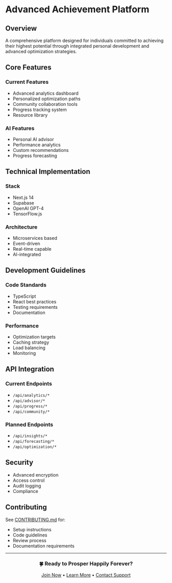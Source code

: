 # Advanced Achievement Platform

## Overview

A comprehensive platform designed for individuals committed to achieving their highest potential through integrated personal development and advanced optimization strategies.

## Core Features

### Current Features
- Advanced analytics dashboard
- Personalized optimization paths
- Community collaboration tools
- Progress tracking system
- Resource library

### AI Features
- Personal AI advisor
- Performance analytics
- Custom recommendations
- Progress forecasting

## Technical Implementation

### Stack
- Next.js 14
- Supabase
- OpenAI GPT-4
- TensorFlow.js

### Architecture
- Microservices based
- Event-driven
- Real-time capable
- AI-integrated

## Development Guidelines

### Code Standards
- TypeScript
- React best practices
- Testing requirements
- Documentation

### Performance
- Optimization targets
- Caching strategy
- Load balancing
- Monitoring

## API Integration

### Current Endpoints
- `/api/analytics/*`
- `/api/advisor/*`
- `/api/progress/*`
- `/api/community/*`

### Planned Endpoints
- `/api/insights/*`
- `/api/forecasting/*`
- `/api/optimization/*`

## Security

- Advanced encryption
- Access control
- Audit logging
- Compliance

## Contributing

See [CONTRIBUTING.md](../../CONTRIBUTING.md) for:
- Setup instructions
- Code guidelines
- Review process
- Documentation requirements

---

<div align="center">

### 🍀 Ready to Prosper Happily Forever?

[Join Now](https://go.neothink.io) • [Learn More](#) • [Contact Support](#)

</div> 